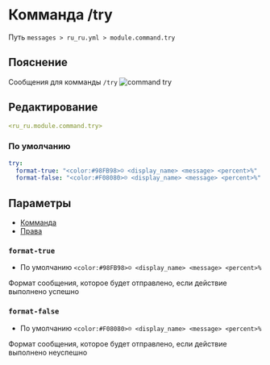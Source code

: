 # Комманда /try
Путь `messages > ru_ru.yml > module.command.try`

## Пояснение
Сообщения для комманды `/try`
![command try](/commandtry.png)

## Редактирование
```yaml
<ru_ru.module.command.try>
```

### По умолчанию
```yaml
try:
  format-true: "<color:#98FB98>☺ <display_name> <message> <percent>%"
  format-false: "<color:#F08080>☹ <display_name> <message> <percent>%"
```

## Параметры

- [Комманда](/en/commands/module/command/try/)
- [Права](/en/permissions/module/command/try/)

### `format-true`
- По умолчанию `<color:#98FB98>☺ <display_name> <message> <percent>%`

Формат сообщения, которое будет отправлено, если действие выполнено успешно

### `format-false`
- По умолчанию `<color:#F08080>☹ <display_name> <message> <percent>%`

Формат сообщения, которое будет отправлено, если действие выполнено неуспешно


